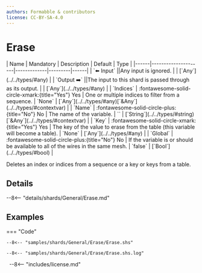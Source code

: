 ```yaml
---
authors: Formabble & contributors
license: CC-BY-SA-4.0
---
```



# Erase

<div class="sh-parameters" markdown="1">
| Name | Mandatory | Description | Default | Type |
|------|---------------------|-------------|---------|------|
| `⬅️ Input` ||Any input is ignored. | | [`Any`](../../types/#any) |
| `Output ➡️` ||The input to this shard is passed through as its output. | | [`Any`](../../types/#any) |
| `Indices` | :fontawesome-solid-circle-xmark:{title="Yes"} Yes  | One or multiple indices to filter from a sequence. | `None` | [`Any`](../../types/#any)[`&Any`](../../types/#contextvar) |
| `Name` | :fontawesome-solid-circle-plus:{title="No"} No  | The name of the variable. | `` | [`String`](../../types/#string)[`&Any`](../../types/#contextvar) |
| `Key` | :fontawesome-solid-circle-xmark:{title="Yes"} Yes  | The key of the value to erase from the table (this variable will become a table). | `None` | [`Any`](../../types/#any) |
| `Global` | :fontawesome-solid-circle-plus:{title="No"} No  | If the variable is or should be available to all of the wires in the same mesh. | `false` | [`Bool`](../../types/#bool) |

</div>

Deletes an index or indices from a sequence or a key or keys from a table.

## Details

--8<-- "details/shards/General/Erase.md"


## Examples

=== "Code"

  ```x86asm linenums="1"
  --8<-- "samples/shards/General/Erase/Erase.shs"
  ```

  ```
  --8<-- "samples/shards/General/Erase/Erase.shs.log"
  ```
&nbsp;
--8<-- "includes/license.md"

